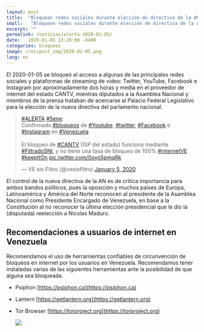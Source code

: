 ```yaml
---
layout: post
title:  "Bloquean redes sociales durante elección de directiva de la AN"
small:   "Bloquean redes sociales durante elección de directiva de la AN"
excerpt: ""
permalink: /noticias/alerta-2020-01-05/
date:   2020-01-05 13:20:00 -0400
categories: bloqueos
image: /res/post_img/2020-01-05.png
lang: es
---
```


<!-- ![Cover image](/res/post_img/2019-11-16-b.png) -->

El 2020-01-05 se bloqueó el acceso a algunas de las principales redes sociales y plataformas de streaming de video: Twitter, YouTube, Facebook e Instagram por aproximadamente dos horas y media en el proveedor de internet del estado CANTV, mientras diputados a la Asamblea Nacional y miembros de la prensa trataban de acercarse al Palacio Federal Legislativo para la elección de la nueva directiva del parlamento nacional.

<blockquote class="twitter-tweet" data-lang="en"><p lang="es" dir="ltr"><a href="https://twitter.com/hashtag/ALERTA?src=hash&amp;ref_src=twsrc%5Etfw">#ALERTA</a> <a href="https://twitter.com/hashtag/5ene?src=hash&amp;ref_src=twsrc%5Etfw">#5ene</a>: <br>Confirmado <a href="https://twitter.com/hashtag/bloqueos?src=hash&amp;ref_src=twsrc%5Etfw">#bloqueos</a> de <a href="https://twitter.com/hashtag/Youtube?src=hash&amp;ref_src=twsrc%5Etfw">#Youtube</a>, <a href="https://twitter.com/hashtag/twitter?src=hash&amp;ref_src=twsrc%5Etfw">#twitter</a>, <a href="https://twitter.com/hashtag/Facebook?src=hash&amp;ref_src=twsrc%5Etfw">#Facebook</a> e <a href="https://twitter.com/hashtag/Instagram?src=hash&amp;ref_src=twsrc%5Etfw">#Instagram</a> en <a href="https://twitter.com/hashtag/Venezuela?src=hash&amp;ref_src=twsrc%5Etfw">#Venezuela</a><br><br>El bloqueo de <a href="https://twitter.com/hashtag/CANTV?src=hash&amp;ref_src=twsrc%5Etfw">#CANTV</a> (ISP del estado) funciona mediante <a href="https://twitter.com/hashtag/FiltradoSNI?src=hash&amp;ref_src=twsrc%5Etfw">#FiltradoSNI</a>, y no tiene una tasa de bloqueo de 100% <a href="https://twitter.com/hashtag/internetVE?src=hash&amp;ref_src=twsrc%5Etfw">#internetVE</a> <a href="https://twitter.com/hashtag/keepItOn?src=hash&amp;ref_src=twsrc%5Etfw">#keepItOn</a> <a href="https://t.co/0oyo5pmqRk">pic.twitter.com/0oyo5pmqRk</a></p>&mdash; VE sin Filtro (@vesinfiltro) <a href="https://twitter.com/vesinfiltro/status/1213809726359781376?ref_src=twsrc%5Etfw">January 5, 2020</a></blockquote> <script async src="https://platform.twitter.com/widgets.js" charset="utf-8"></script>

El control de la nueva directiva de la AN es de crítica importancia para ambos bandos políticos, pues la oposición y muchos países de Europa, Latinoamérica y América del Norte reconocen al presidente de la Asamblea Nacional como Presidente Encargado de Venezuela, en base a la Constitución al no reconocer la última elección presidencial que le dio la (disputada) reelección a Nicolas Maduro.


## Recomendaciones a usuarios de internet en Venezuela

Recomendamos el uso de herramientas confiables de circunvención de
bloqueos en internet por los usuarios en Venezuela. Recomendamos tener instaladas varias de las
siguientes herramientas ante la posibilidad de que alguna sea bloqueada.

-   Psiphon [https://psiphon.ca](https://psiphon.ca)

-   Lantern [https://getlantern.org](https://getlantern.org)

-   Tor Browser [https://torproject.org](https://torproject.org)

    ![](/res/img/tecnicas_evadir_bloqueos.png)
